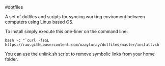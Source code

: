 #dotfiles

A set of dotfiles and scripts for syncing working enviroment between computers using Linux based OS.


To install simply execute this one-liner on the command line:

```
bash -c "`curl -fsSL https://raw.githubusercontent.com/ozayturay/dotfiles/master/install.sh`"
```

You can use the unlink.sh script to remove symbolic links from your home folder.
